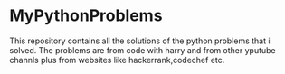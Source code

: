 # MyPythonProblems
This repository contains all the solutions of the python problems that i solved.
The problems are from code with harry and from other yputube channls plus  from websites like hackerrank,codechef etc.
